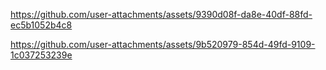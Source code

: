 https://github.com/user-attachments/assets/9390d08f-da8e-40df-88fd-ec5b1052b4c8


https://github.com/user-attachments/assets/9b520979-854d-49fd-9109-1c037253239e
